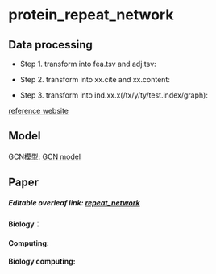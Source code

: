 # protein_repeat_network

## Data processing

* Step 1. transform into fea.tsv and adj.tsv: 

* Step 2. transform into xx.cite and xx.content:

* Step 3. transform into ind.xx.x(/tx/y/ty/test.index/graph):

[reference website](https://github.com/NIRVANALAN/gcn_analysis/blob/master/notebook/Plantenoid%20Citation%20Data%20Format%20Transformation.ipynb)


## Model
GCN模型: [GCN model](https://github.com/tkipf/gcn)


## Paper
##### Editable overleaf link: [repeat_network](https://www.overleaf.com/2396985619scdmrksxzjzy)

#### Biology：

#### Computing:

#### Biology computing:

